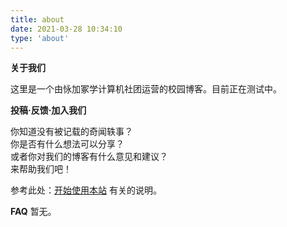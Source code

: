 ```yaml
---
title: about
date: 2021-03-28 10:34:10
type: 'about'
---
```

**关于我们**

这里是一个由怺加冢学计算机社团运营的校园博客。目前正在测试中。

**投稿·反馈·加入我们**

你知道没有被记载的奇闻轶事？  
你是否有什么想法可以分享？  
或者你对我们的博客有什么意见和建议？  
来帮助我们吧！

参考此处：[开始使用本站](/5c65910bdc02/) 有关的说明。

**FAQ**
暂无。
